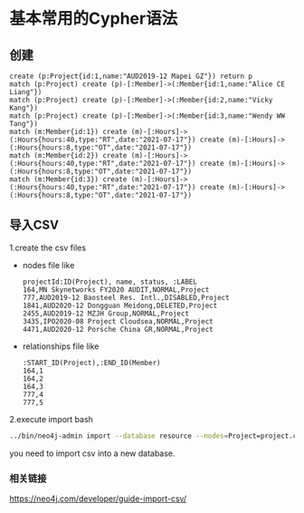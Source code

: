 # 基本常用的Cypher语法

## 创建

```cypher
create (p:Project{id:1,name:"AUD2019-12 Mapei GZ"}) return p
match (p:Project) create (p)-[:Member]->(:Member{id:1,name:"Alice CE Liang"})
match (p:Project) create (p)-[:Member]->(:Member{id:2,name:"Vicky Kang"})
match (p:Project) create (p)-[:Member]->(:Member{id:3,name:"Wendy WW Tang"})
match (m:Member{id:1}) create (m)-[:Hours]->(:Hours{hours:40,type:"RT",date:"2021-07-17"}) create (m)-[:Hours]->(:Hours{hours:8,type:"OT",date:"2021-07-17"})
match (m:Member{id:2}) create (m)-[:Hours]->(:Hours{hours:40,type:"RT",date:"2021-07-17"}) create (m)-[:Hours]->(:Hours{hours:8,type:"OT",date:"2021-07-17"})
match (m:Member{id:3}) create (m)-[:Hours]->(:Hours{hours:40,type:"RT",date:"2021-07-17"}) create (m)-[:Hours]->(:Hours{hours:8,type:"OT",date:"2021-07-17"})
```

## 导入CSV

1.create the csv files

- nodes file like
  ```csv
  projectId:ID(Project), name, status, :LABEL
  164,MN Skynetworks FY2020 AUDIT,NORMAL,Project
  777,AUD2019-12 Baosteel Res. Intl.,DISABLED,Project
  1841,AUD2020-12 Dongguan Meidong,DELETED,Project
  2455,AUD2019-12 MZJH Group,NORMAL,Project
  3435,IPO2020-08 Project Cloudsea,NORMAL,Project
  4471,AUD2020-12 Porsche China GR,NORMAL,Project
  ```
- relationships file like
  ```csv
  :START_ID(Project),:END_ID(Member)
  164,1
  164,2
  164,3
  777,4
  777,5
  ```

2.execute import bash

```bash
../bin/neo4j-admin import --database resource --nodes=Project=project.csv --nodes=Member=member.csv --nodes=Hours=hours.csv --relationships=BOOK_MEMBER=project_have_member.csv --relationships=BOOK_HOURS=member_booked_hours.csv --trim-strings=true
```
you need to import csv into a new database.

### 相关链接

https://neo4j.com/developer/guide-import-csv/
